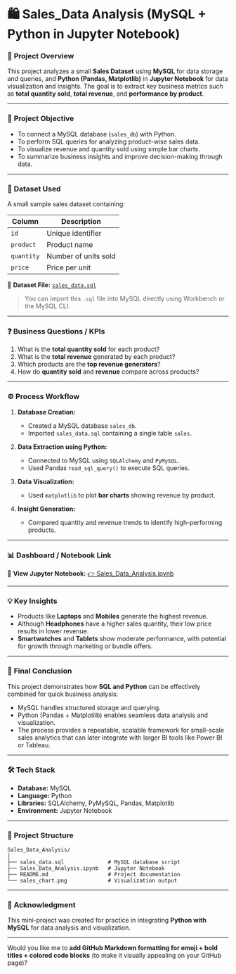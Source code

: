 # 🛍️ Sales_Data Analysis (MySQL + Python in Jupyter Notebook)

### 📘 **Project Overview**

This project analyzes a small **Sales Dataset** using **MySQL** for data storage and queries, and **Python (Pandas, Matplotlib)** in **Jupyter Notebook** for data visualization and insights.
The goal is to extract key business metrics such as **total quantity sold**, **total revenue**, and **performance by product**.

---

### 🎯 **Project Objective**

* To connect a MySQL database (`sales_db`) with Python.
* To perform SQL queries for analyzing product-wise sales data.
* To visualize revenue and quantity sold using simple bar charts.
* To summarize business insights and improve decision-making through data.

---

### 🧩 **Dataset Used**

A small sample sales dataset containing:

| Column     | Description          |
| ---------- | -------------------- |
| `id`       | Unique identifier    |
| `product`  | Product name         |
| `quantity` | Number of units sold |
| `price`    | Price per unit       |

📂 **Dataset File:** [`sales_data.sql`](https://github.com/Debabrataswain3/Sales_Data/blob/main/sales_db.sql)

> You can import this `.sql` file into MySQL directly using Workbench or the MySQL CLI.

---

### ❓ **Business Questions / KPIs**

1. What is the **total quantity sold** for each product?
2. What is the **total revenue** generated by each product?
3. Which products are the **top revenue generators**?
4. How do **quantity sold** and **revenue** compare across products?

---

### ⚙️ **Process Workflow**

1. **Database Creation:**

   * Created a MySQL database `sales_db`.
   * Imported `sales_data.sql` containing a single table `sales`.

2. **Data Extraction using Python:**

   * Connected to MySQL using `SQLAlchemy` and `PyMySQL`.
   * Used Pandas `read_sql_query()` to execute SQL queries.

3. **Data Visualization:**

   * Used `matplotlib` to plot **bar charts** showing revenue by product.

4. **Insight Generation:**

   * Compared quantity and revenue trends to identify high-performing products.

---

### 📊 **Dashboard / Notebook Link**

🔗 **View Jupyter Notebook:**
[👉 Sales_Data_Analysis.ipynb](https://github.com/Debabrataswain3/Sales_Data/blob/main/sales_chart.png)

---

### 💡 **Key Insights**

* Products like **Laptops** and **Mobiles** generate the highest revenue.
* Although **Headphones** have a higher sales quantity, their low price results in lower revenue.
* **Smartwatches** and **Tablets** show moderate performance, with potential for growth through marketing or bundle offers.

---

### 🧠 **Final Conclusion**

This project demonstrates how **SQL and Python** can be effectively combined for quick business analysis:

* MySQL handles structured storage and querying.
* Python (Pandas + Matplotlib) enables seamless data analysis and visualization.
* The process provides a repeatable, scalable framework for small-scale sales analytics that can later integrate with larger BI tools like Power BI or Tableau.

---

### 🛠️ **Tech Stack**

* **Database:** MySQL
* **Language:** Python
* **Libraries:** SQLAlchemy, PyMySQL, Pandas, Matplotlib
* **Environment:** Jupyter Notebook

---

### 📂 **Project Structure**

```
Sales_Data_Analysis/
│
├── sales_data.sql              # MySQL database script
├── Sales_Data_Analysis.ipynb   # Jupyter Notebook
├── README.md                   # Project documentation
└── sales_chart.png             # Visualization output
```

---

### 🙌 **Acknowledgment**

This mini-project was created for practice in integrating **Python with MySQL** for data analysis and visualization.

---

Would you like me to **add GitHub Markdown formatting for emoji + bold titles + colored code blocks** (to make it visually appealing on your GitHub page)?
